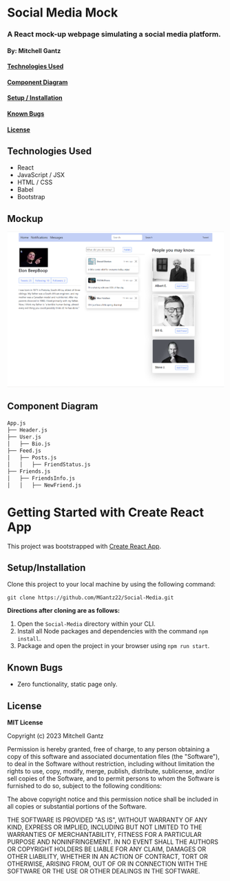 # Social Media Mock

### A React mock-up webpage simulating a social media platform.

#### By: Mitchell Gantz

#### [Technologies Used](#technologies-used)
#### [Component Diagram](#component-diagram)
#### [Setup / Installation](#setup--installation)
#### [Known Bugs](#known-bugs)
#### [License](#license)

## Technologies Used
* React
* JavaScript / JSX
* HTML / CSS
* Babel
* Bootstrap

## Mockup

![mockup](/ReactShot.png)

## Component Diagram
```
App.js
├── Header.js
├── User.js
│   ├── Bio.js           
├── Feed.js
│   ├── Posts.js       
│   │   ├── FriendStatus.js
├── Friends.js
│   ├── FriendsInfo.js     
│   │   ├── NewFriend.js
```

# Getting Started with Create React App

This project was bootstrapped with [Create React App](https://github.com/facebook/create-react-app).

## Setup/Installation

Clone this project to your local machine by using the following command:
```
git clone https://github.com/MGantz22/Social-Media.git
```

**Directions after cloning are as follows:**
1. Open the `Social-Media` directory within your CLI.
2. Install all Node packages and dependencies with the command `npm install`.
3. Package and open the project in your browser using `npm run start`.


## Known Bugs

* Zero functionality, static page only.

## License

**MIT License**

Copyright (c) 2023 Mitchell Gantz

Permission is hereby granted, free of charge, to any person obtaining a copy
of this software and associated documentation files (the "Software"), to deal
in the Software without restriction, including without limitation the rights
to use, copy, modify, merge, publish, distribute, sublicense, and/or sell
copies of the Software, and to permit persons to whom the Software is
furnished to do so, subject to the following conditions:

The above copyright notice and this permission notice shall be included in all
copies or substantial portions of the Software.

THE SOFTWARE IS PROVIDED "AS IS", WITHOUT WARRANTY OF ANY KIND, EXPRESS OR
IMPLIED, INCLUDING BUT NOT LIMITED TO THE WARRANTIES OF MERCHANTABILITY,
FITNESS FOR A PARTICULAR PURPOSE AND NONINFRINGEMENT. IN NO EVENT SHALL THE
AUTHORS OR COPYRIGHT HOLDERS BE LIABLE FOR ANY CLAIM, DAMAGES OR OTHER
LIABILITY, WHETHER IN AN ACTION OF CONTRACT, TORT OR OTHERWISE, ARISING FROM,
OUT OF OR IN CONNECTION WITH THE SOFTWARE OR THE USE OR OTHER DEALINGS IN THE
SOFTWARE.